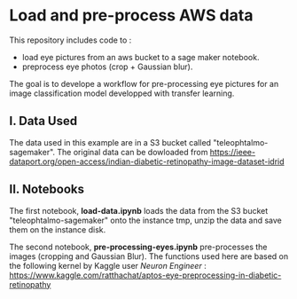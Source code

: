 # Load and pre-process AWS data

This repository includes code to :
- load eye pictures from an aws bucket to a sage maker notebook.
- preprocess eye photos (crop + Gaussian blur).

The  goal is to develope a workflow for pre-processing eye pictures for an image classification model developped with transfer learning.

## I. Data Used

The data used in this example are in a S3 bucket called "teleophtalmo-sagemaker". 
The original data can be dowloaded from https://ieee-dataport.org/open-access/indian-diabetic-retinopathy-image-dataset-idrid

## II. Notebooks

The first notebook, **load-data.ipynb** loads the data from the S3 bucket "teleophtalmo-sagemaker" onto the instance tmp, unzip the data and save them on the instance disk.

The second notebook, **pre-processing-eyes.ipynb** pre-processes the images (cropping and Gaussian Blur). 
The functions used here are based on the following kernel by Kaggle user *Neuron Engineer* : https://www.kaggle.com/ratthachat/aptos-eye-preprocessing-in-diabetic-retinopathy 
